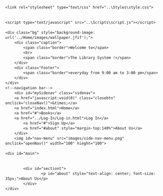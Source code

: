 

	<link rel="stylesheet" type="text/css" href="..\Styles\style.css">


	<script type="text/javascript" src="..\Scripts\script.js"></script>

	<div class="bg" style="background-image: url('../Home/images/wallpaper.jfif');">
		<div class="caption">
			<span class="border">Welcome to</span>
			<br>
			<span class="border">The Library System !</span>
		</div>
		<div class="Footer">
			<span class="border">everyday from 9:00 am to 3:00 pm</span>
		</div>
	</div>
	<!--navigation bar-->
		<div id="mySidenav" class="sidenav">
	  	<a href="javascript:void(0)" class="closebtn" onclick="closeNav()">&times;</a>
	  	<a href="index.html">Home</a>
	  	<a href="#">Books</a>
	  	<a href="../Log-In/Log-in.html">Log In</a>
			<a href="#">Sign Up</a>
			<a href="#about" style="margin-top:140%">About Us</a>
		</div>
		<img id="nav-menu" src="images/side-nav-menu.png" onclick="openNav()" width="100" hieght="100">

	<div id="main">
		

			<div id="sectiont">
					<p id="about" style="text-align: center; font-size: 35px;">About Us</p>
			</div>
	</div>
